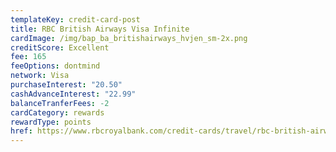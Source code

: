 ```yaml
---
templateKey: credit-card-post
title: RBC British Airways Visa Infinite
cardImage: /img/bap_ba_britishairways_hvjen_sm-2x.png
creditScore: Excellent
fee: 165
feeOptions: dontmind
network: Visa
purchaseInterest: "20.50"
cashAdvanceInterest: "22.99"
balanceTranferFees: -2
cardCategory: rewards
rewardType: points
href: https://www.rbcroyalbank.com/credit-cards/travel/rbc-british-airways-visa-infinite.html
---
```

